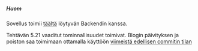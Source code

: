 ##### Huom

Sovellus toimii [täältä](https://github.com/sokkanen/FullStack_Osa4_) löytyvän Backendin kanssa.

Tehtävän 5.21 vaaditut tominnallisuudet toimivat. Blogin päivityksen ja poiston saa toimimaan ottamalla käyttöön [viimeistä edellisen commitin tilan](https://github.com/sokkanen/FullStack_Osa5/commit/962cc0b5226289ebbd06642b44fa2d95489bba14)
